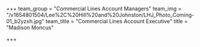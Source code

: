 +++
team_group = "Commercial Lines Account Managers"
team_img = "/v1654801504/Lee%2C%20Hill%20and%20Johnston/LHJ_Photo_Coming-01_b2yzxh.jpg"
team_title = "Commercial Lines Account Executive"
title = "Madison Moncus"

+++
